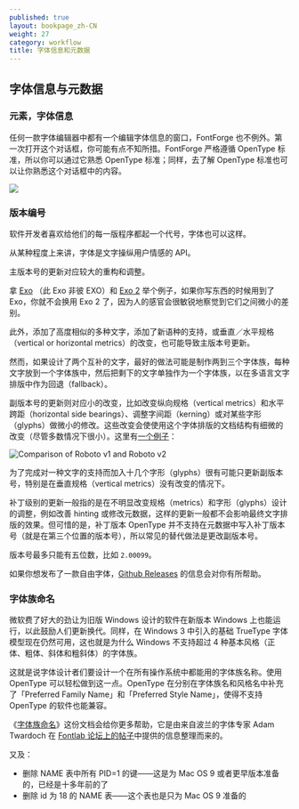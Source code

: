```yaml
---
published: true
layout: bookpage_zh-CN
weight: 27
category: workflow
title: 字体信息和元数据
---
```


## 字体信息与元数据

### 元素，字体信息

任何一款字体编辑器中都有一个编辑字体信息的窗口，FontForge 也不例外。第一次打开这个对话框，你可能有点不知所措。FontForge 严格遵循 OpenType 标准，所以你可以通过它熟悉 OpenType 标准；同样，去了解 OpenType 标准也可以让你熟悉这个对话框中的内容。

<img src="../en-US/images/info_ps_names.png"/>

### 版本编号

软件开发者喜欢给他们的每一版程序都起一个代号，字体也可以这样。

从某种程度上来讲，字体是文字操纵用户情感的 API。

主版本号的更新对应较大的重构和调整。

拿 [Exo](http://www.google.com/fonts/specimen/Exo) （此 Exo 非彼 EXO）和 [Exo 2](http://www.google.com/fonts/specimen/Exo+2) 举个例子，如果你写东西的时候用到了 Exo，你就不会换用 Exo 2 了，因为人的感官会很敏锐地察觉到它们之间微小的差别。

此外，添加了高度相似的多种文字，添加了新语种的支持，或垂直／水平规格（vertical or horizontal metrics）的改变，也可能导致主版本号更新。

然而，如果设计了两个互补的文字，最好的做法可能是制作两到三个字体族，每种文字放到一个字体族中，然后把剩下的文字单独作为一个字体族，以在多语言文字排版中作为回退（fallback）。

副版本号的更新则对应小的改变，比如改变纵向规格（vertical metrics）和水平跨距（horizontal side bearings）、调整字间距（kerning）或对某些字形（glyphs）做微小的修改。这些改变会使使用这个字体排版的文档结构有细微的改变（尽管多数情况下很小）。这里有[一个例子](http://www.fastcodesign.com/3033126/roboto-rebooted-why-google-plans-to-update-its-font-like-the-rest-of-its-products)：

![Comparison of Roboto v1 and Roboto v2](http://c.fastcompany.net/multisite_files/fastcompany/imagecache/inline-large/inline/2014/07/3033126-inline-i-thenewroboto2.jpg)

为了完成对一种文字的支持而加入十几个字形（glyphs）很有可能只更新副版本号，特别是在垂直规格（vertical metrics）没有改变的情况下。

补丁级别的更新一般指的是在不明显改变规格（metrics）和字形（glyphs）设计的调整，例如改善 hinting 或修改元数据，这样的更新一般都不会影响最终文字排版的效果。但可惜的是，补丁版本 OpenType 并不支持在元数据中写入补丁版本号（就是在第三个位置的版本号），所以常见的替代做法是更改副版本号。

版本号最多只能有五位数，比如 `2.00099`。

如果你想发布了一款自由字体，[Github Releases](https://www.google.com/search?q=github+releases) 的信息会对你有所帮助。

### 字体族命名

微软费了好大的劲让为旧版 Windows 设计的软件在新版本 Windows 上也能运行，以此鼓励人们更新换代。同样，在 Windows 3 中引入的基础 TrueType 字体模型现在仍然可用，这也就是为什么 Windows 不支持超过 4 种基本风格（正体、粗体、斜体和粗斜体）的字体族。

这就是说字体设计者们要设计一个在所有操作系统中都能用的字体族名称。使用 OpenType 可以轻松做到这一点。OpenType 在分别在字体族名和风格名中补充了「Preferred Family Name」和「Preferred Style Name」，使得不支持 OpenType 的软件也能兼容。

《[字体族命名](https://docs.google.com/spreadsheets/d/1ckHigO7kRxbm9ZGVQwJ6QJG_HjV_l_IRWJ_xeWnTSBg/edit#gid=0)》这份文档会给你更多帮助，它是由来自波兰的字体专家 Adam Twardoch 在 [Fontlab 论坛上的帖子](http://forum.fontlab.com/index.php?topic=313.0)中提供的信息整理而来的。

<!-- （译者注释：搞不懂为什么下边有一段 Also） -->

又及：

* 删除 NAME 表中所有 PID=1 的键——这是为 Mac OS 9 或者更早版本准备的，已经是十多年前的了
* 删除 id 为 18 的 NAME 表——这个表也是只为 Mac OS 9 准备的